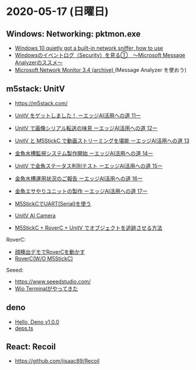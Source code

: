 # 2020-05-17 (日曜日)

## Windows: Networking: pktmon.exe

- [Windows 10 quietly got a built-in network sniffer, how to use](https://www.bleepingcomputer.com/news/microsoft/windows-10-quietly-got-a-built-in-network-sniffer-how-to-use/)
- [Windowsのイベントログ（Security）を見る①　～Microsoft Message Analyzerのススメ～](https://tk-secu.hateblo.jp/entry/2018/07/01/121238)
- [Microsoft Network Monitor 3.4 (archive) ](https://www.microsoft.com/en-in/download/details.aspx?id=4865)(Message Analyzer を使おう)

## m5stack: UnitV

- https://m5stack.com/

- [UnitV をゲットしました！ ーエッジAI活用への道 11ー](https://homemadegarbage.com/ai11)
- [UnitV で画像シリアル転送の味見 ーエッジAI活用への道 12ー](https://homemadegarbage.com/ai12)
- [UnitV と M5StickC で動画ストリーミングを堪能 ーエッジAI活用への道 13](https://homemadegarbage.com/ai13)
- [金魚水槽監視システム製作開始 ーエッジAI活用への道 14ー](https://homemadegarbage.com/ai14)
- [UnitV で金魚ステータス判別テスト ーエッジAI活用への道 15ー](https://homemadegarbage.com/ai15)
- [金魚水槽運用状況のご報告 ーエッジAI活用への道 16ー](https://homemadegarbage.com/ai16)
- [金魚エサやりユニットの製作 ーエッジAI活用への道 17ー](https://homemadegarbage.com/ai17)
- [M5StickCでUART(Serial)を使う](https://lang-ship.com/blog/work/m5stickc-uartserial/)
- [UnitV AI Camera](https://www.switch-science.com/catalog/6212/)
- [M5StickC + RoverC + UnitV でオブジェクトを追跡させる方法](https://qiita.com/airpocket/items/714aac02b132f486eb67)

RoverC:

- [顔検出デモでRoverCを動かす](https://qiita.com/airpocket/items/0cfb9e3e1a202c2f00df)
- [RoverC(W/O M5StickC)](https://m5stack.com/products/rovercw-o-m5stickc)

Seeed:

- https://www.seeedstudio.com/
- [Wio Terminalがやってきた](https://lab.seeed.co.jp/entry/2020/05/11/070000)

## deno

- [Hello, Deno v1.0.0](https://mizchi.dev/hello-deno-1)
- [deps.ts](https://github.com/denoland/deno/blob/master/docs/linking_to_external_code.md#it-seems-unwieldy-to-import-urls-everywhere)

## React: Recoil

- https://github.com/jisaac89/Recoil

